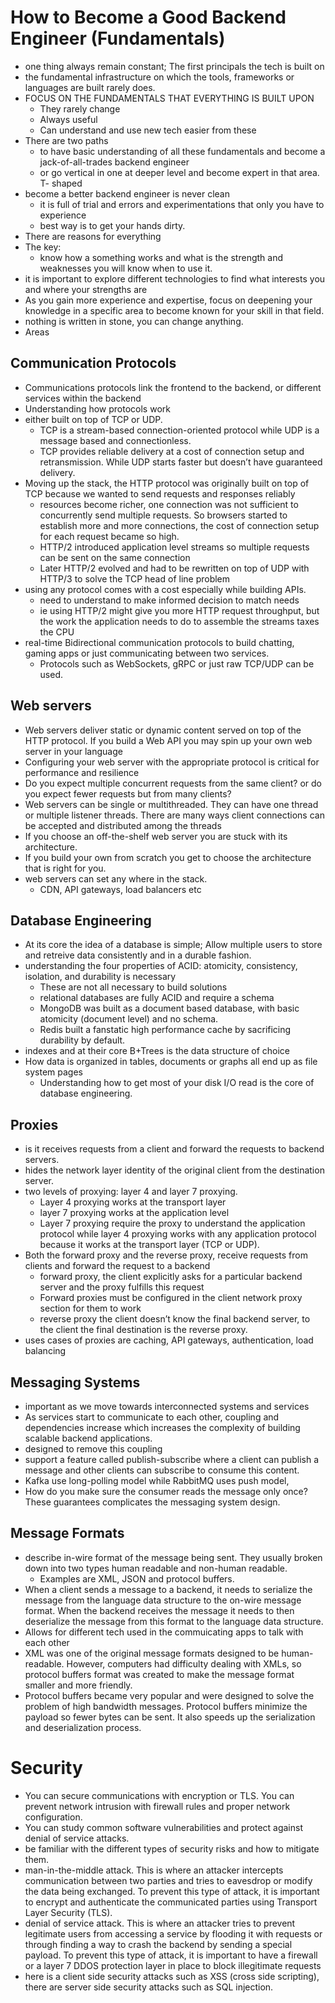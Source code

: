 # How to Become a Good Backend Engineer (Fundamentals)

- one thing always remain constant; The first principals the tech is built on
- the fundamental infrastructure on which the tools, frameworks or languages are built rarely does.
- FOCUS ON THE FUNDAMENTALS THAT EVERYTHING IS BUILT UPON
  - They rarely change
  - Always useful
  - Can understand and use new tech easier from these
- There are two paths
  - to have basic understanding of all these fundamentals and become a jack-of-all-trades backend engineer 
  - or go vertical in one at deeper level and become expert in that area. T- shaped
- become a better backend engineer is never clean
  - it is full of trial and errors and experimentations that only you have to experience
  - best way is to get your hands dirty.
- There are reasons for everything
- The key:
  - know how a something works and what is the strength and weaknesses you will know when to use it.
- it is important to explore different technologies to find what interests you and where your strengths are
- As you gain more experience and expertise, focus on deepening your knowledge in a specific area to become known for your skill in that field.
- nothing is written in stone, you can change anything.
- Areas

## Communication Protocols
- Communications protocols link the frontend to the backend, or different services within the backend
- Understanding how protocols work 
- either built on top of TCP or UDP.
  - TCP is a stream-based connection-oriented protocol while UDP is a message based and connectionless.
  - TCP provides reliable delivery at a cost of connection setup and retransmission. While UDP starts faster but doesn’t have guaranteed delivery.
- Moving up the stack, the HTTP protocol was originally built on top of TCP because we wanted to send requests and responses reliably
  - resources become richer, one connection was not sufficient to concurrently send multiple requests. So browsers started to establish more and more connections, the cost of connection setup for each request became so high.
  - HTTP/2 introduced application level streams so multiple requests can be sent on the same connection
  - Later HTTP/2 evolved and had to be rewritten on top of UDP with HTTP/3 to solve the TCP head of line problem
- using any protocol comes with a cost especially while building APIs.
  - need to understand to make informed decision to match needs
  - ie  using HTTP/2 might give you more HTTP request throughput, but the work the application needs to do to assemble the streams taxes the CPU
- real-time Bidirectional communication protocols to build chatting, gaming apps or just communicating between two services. 
  - Protocols such as WebSockets, gRPC or just raw TCP/UDP can be used. 

## Web servers 

- Web servers deliver static or dynamic content served on top of the HTTP protocol. If you build a Web API you may spin up your own web server in your language
- Configuring your web server with the appropriate protocol is critical for performance and resilience 
- Do you expect multiple concurrent requests from the same client? or do you expect fewer requests but from many clients?
- Web servers can be single or multithreaded. They can have one thread or multiple listener threads. There are many ways client connections can be accepted and distributed among the threads
- If you choose an off-the-shelf web server you are stuck with its architecture.
- If you build your own from scratch you get to choose the architecture that is right for you.
- web servers can set any where in the stack.
  - CDN, API gateways, load balancers etc

## Database Engineering

- At its core the idea of a database is simple; Allow multiple users to store and retreive data consistently and in a durable fashion.
- understanding the four properties of ACID: atomicity, consistency, isolation, and durability is necessary
  - These are not all necessary to build solutions 
  - relational databases are fully ACID and require a schema
  - MongoDB was built as a document based database, with basic atomicity (document level) and no schema.
  - Redis built a fanstatic high performance cache by sacrificing durability by default.
- indexes and at their core B+Trees is the data structure of choice
- How data is organized in tables, documents or graphs all end up as file system pages 
  - Understanding how to get most of your disk I/O read is the core of database engineering.

## Proxies

- is it receives requests from a client and forward the requests to backend servers. 
- hides the network layer identity of the original client from the destination server.
- two levels of proxying: layer 4 and layer 7 proxying.
  - Layer 4 proxying works at the transport layer
  - layer 7 proxying works at the application level
  - Layer 7 proxying require the proxy to understand the application protocol while layer 4 proxying works with any application protocol because it works at the transport layer (TCP or UDP).
- Both the forward proxy and the reverse proxy, receive requests from clients and forward the request to a backend
  - forward proxy, the client explicitly asks for a particular backend server and the proxy fulfills this request
  - Forward proxies must be configured in the client network proxy section for them to work
  - reverse proxy the client doesn’t know the final backend server, to the client the final destination is the reverse proxy.
- uses cases of proxies are caching, API gateways, authentication, load balancing 

## Messaging Systems

- important as we move towards interconnected systems and services
- As services start to communicate to each other, coupling and dependencies increase which increases the complexity of building scalable backend applications.
- designed to remove this coupling
- support a feature called publish-subscribe where a client can publish a message and other clients can subscribe to consume this content.
- Kafka use long-polling model while RabbitMQ uses push model, 
- How do you make sure the consumer reads the message only once? These guarantees complicates the messaging system design.

## Message Formats

- describe in-wire format of the message being sent. They usually broken down into two types human readable and non-human readable.
  - Examples are XML, JSON and protocol buffers.
- When a client sends a message to a backend, it needs to serialize the message from the language data structure to the on-wire message format. When the backend receives the message it needs to then deserialize the message from this format to the language data structure.
- Allows for different tech used in the commuicating apps to talk with each other
- XML was one of the original message formats designed to be human-readable. However, computers had difficulty dealing with XMLs, so protocol buffers format was created to make the message format smaller and more friendly. 
- Protocol buffers became very popular and were designed to solve the problem of high bandwidth messages. Protocol buffers minimize the payload so fewer bytes can be sent. It also speeds up the serialization and deserialization process. 

# Security

- You can secure communications with encryption or TLS. You can prevent network intrusion with firewall rules and proper network configuration. 
- You can study common software vulnerabilities and protect against denial of service attacks.
- be familiar with the different types of security risks and how to mitigate them.
- man-in-the-middle attack. This is where an attacker intercepts communication between two parties and tries to eavesdrop or modify the data being exchanged. To prevent this type of attack, it is important to encrypt and authenticate the communicated parties using Transport Layer Security (TLS).
- denial of service attack. This is where an attacker tries to prevent legitimate users from accessing a service by flooding it with requests or through finding a way to crash the backend by sending a special payload. To prevent this type of attack, it is important to have a firewall or a layer 7 DDOS protection layer in place to block illegitimate requests
- here is a client side security attacks such as XSS (cross side scripting), there are server side security attacks such as SQL injection.